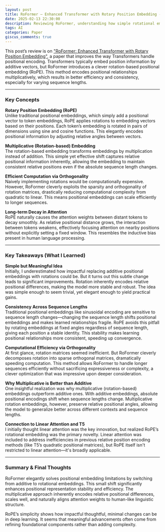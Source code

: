 ```yaml
---
layout: post
title: RoFormer – Enhanced Transformer with Rotary Position Embedding - Review
date: 2025-02-13 22:30:00
description: Reviewing RoFormer, understanding how simple rotational embedding can significantly boost performance
tags: AI
categories: Paper
giscus_comments: true
---
```


This post’s review is on ["RoFormer: Enhanced Transformer with Rotary Position Embedding"](https://arxiv.org/abs/2104.09864), a paper that improves the way Transformers handle positional encoding. Transformers typically embed position information by additive vectors, but RoFormer introduces a clever rotation-based positional embedding (RoPE). This method encodes positional relationships multiplicatively, which results in better efficiency and consistency, especially for varying sequence lengths.

---

### Key Concepts

**Rotary Position Embedding (RoPE)**  
Unlike traditional positional embeddings, which simply add a positional vector to token embeddings, RoPE applies rotations to embedding vectors based on their positions. Each token’s embedding is rotated in pairs of dimensions using sine and cosine functions. This elegantly encodes positional information by adjusting relative angles between vectors.

**Multiplicative (Rotation-based) Embedding**  
The rotation-based embedding transforms embeddings by multiplication instead of addition. This simple yet effective shift captures relative positional information inherently, allowing the embedding to maintain consistent relative positions even if the absolute sequence length changes.

**Efficient Computation via Orthogonality**  
Naively implementing rotations would be computationally expensive. However, RoFormer cleverly exploits the sparsity and orthogonality of rotation matrices, drastically reducing computational complexity from quadratic to linear. This means positional embeddings can scale efficiently to longer sequences.

**Long-term Decay in Attention**  
RoPE naturally causes the attention weights between distant tokens to decay smoothly. As relative positional distance grows, the interaction between tokens weakens, effectively focusing attention on nearby positions without explicitly setting a fixed window. This resembles the inductive bias present in human language processing.

---

### Key Takeaways (What I Learned)

**Simple but Meaningful Idea**  
Initially, I underestimated how impactful replacing additive positional embeddings with rotations could be. But it turns out this subtle change leads to significant improvements. Rotation inherently encodes relative positional differences, making the model more stable and robust. The idea was simple enough to seem trivial, yet elegant enough to yield practical gains.

**Consistency Across Sequence Lengths**  
Traditional positional embeddings like sinusoidal encoding are sensitive to sequence length changes—changing the sequence length shifts positional embeddings and makes learned relationships fragile. RoPE avoids this pitfall by rotating embeddings at fixed angles regardless of sequence length, giving each position a stable identity. This stability makes learning positional relationships more consistent, speeding up convergence.

**Computational Efficiency via Orthogonality**  
At first glance, rotation matrices seemed inefficient. But RoFormer cleverly decomposes rotation into sparse orthogonal matrices, dramatically speeding computation. This method allows RoFormer to handle longer sequences efficiently without sacrificing expressiveness or complexity, a clever optimization that was impressive upon deeper consideration.

**Why Multiplicative is Better than Additive**  
One insightful realization was why multiplicative (rotation-based) embeddings outperform additive ones. With additive embeddings, absolute positional encodings shift when sequence lengths change. Multiplicative rotation embeddings, however, preserve relative positional angles, allowing the model to generalize better across different contexts and sequence lengths.

**Connection to Linear Attention and T5**  
I initially thought linear attention was the key innovation, but realized RoPE’s rotational embedding was the primary novelty. Linear attention was included to address inefficiencies in previous relative position encoding methods (like T5’s quadratic positional matrices), but RoPE itself isn't restricted to linear attention—it's broadly applicable.

---

### Summary & Final Thoughts
RoFormer elegantly solves positional embedding limitations by switching from additive to rotational embeddings. This small shift significantly enhances positional representation stability and efficiency. The multiplicative approach inherently encodes relative positional differences, scales well, and naturally aligns attention weights to human-like linguistic structure.

RoPE’s simplicity shows how impactful thoughtful, minimal changes can be in deep learning. It seems that meaningful advancements often come from refining foundational components rather than adding complexity.